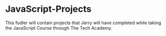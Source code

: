 # JavaScript-Projects

This fodler will contain projects that Jerry will have completed while taking the JavaScript Course through The Tech Academy.
